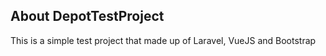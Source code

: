 ## About DepotTestProject

This is a simple test project that made up of Laravel, VueJS and Bootstrap
